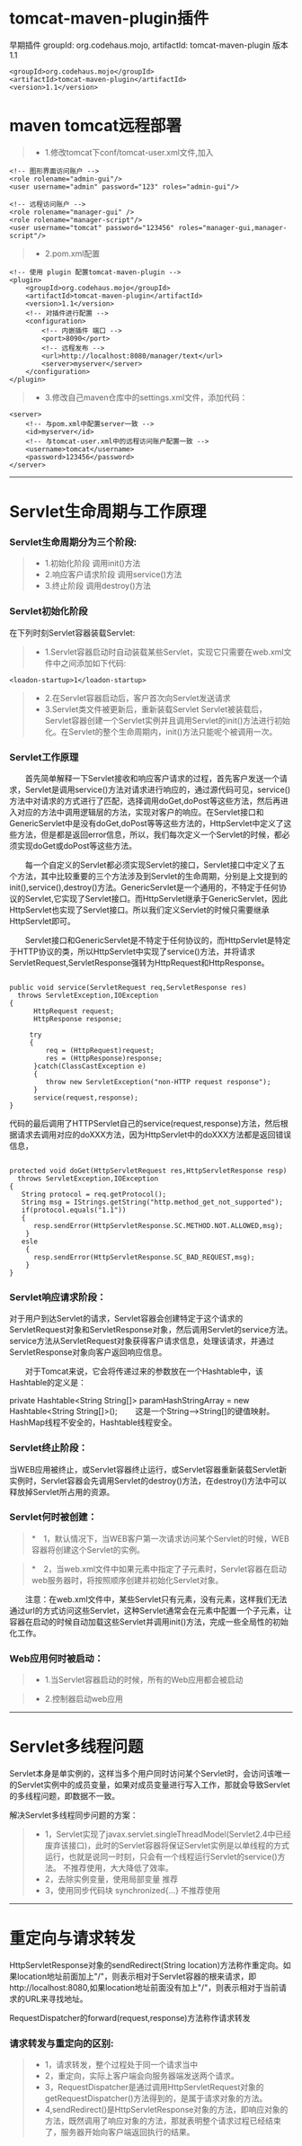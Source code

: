 # tomcat-maven-plugin插件
早期插件 groupId: org.codehaus.mojo,     artifactId: tomcat-maven-plugin  版本 1.1

```
<groupId>org.codehaus.mojo</groupId>
<artifactId>tomcat-maven-plugin</artifactId>
<version>1.1</version>
```

# maven tomcat远程部署
> * 1.修改tomcat下conf/tomcat-user.xml文件,加入
```
<!-- 图形界面访问账户 -->
<role rolename="admin-gui"/>
<user username="admin" password="123" roles="admin-gui"/>

<!-- 远程访问账户 -->
<role rolename="manager-gui" />
<role rolename="manager-script"/>
<user username="tomcat" password="123456" roles="manager-gui,manager-script"/>
```

> * 2.pom.xml配置


```
<!-- 使用 plugin 配置tomcat-maven-plugin -->
<plugin>
	<groupId>org.codehaus.mojo</groupId>
	<artifactId>tomcat-maven-plugin</artifactId>
	<version>1.1</version>
	<!-- 对插件进行配置 -->
	<configuration>
		<!-- 内嵌插件 端口 -->
		<port>8090</port>
		<!-- 远程发布 -->
		<url>http://localhost:8080/manager/text</url>
		<server>myserver</server>
	</configuration>
</plugin>
```
> * 3.修改自己maven仓库中的settings.xml文件，添加代码：
```
<server>
	<!-- 与pom.xml中配置server一致 -->
	<id>myserver</id>
	<!-- 与tomcat-user.xml中的远程访问账户配置一致 -->
	<username>tomcat</username>
	<password>123456</password>
</server>

```
------

# Servlet生命周期与工作原理
### Servlet生命周期分为三个阶段:
> * 1.初始化阶段 调用init()方法
> * 2.响应客户请求阶段   调用service()方法
> * 3.终止阶段   调用destroy()方法

### Servlet初始化阶段
在下列时刻Servlet容器装载Servlet:
> * 1.Servlet容器启动时自动装载某些Servlet，实现它只需要在web.xml文件中<Servlet></Servlet>之间添加如下代码:
```
<loadon-startup>1</loadon-startup>
```
> * 2.在Servlet容器启动后，客户首次向Servlet发送请求
> * 3.Servlet类文件被更新后，重新装载Servlet
Servlet被装载后，Servlet容器创建一个Servlet实例并且调用Servlet的init()方法进行初始化。在Servlet的整个生命周期内，init()方法只能呢个被调用一次。


### Servlet工作原理
　　首先简单解释一下Servlet接收和响应客户请求的过程，首先客户发送一个请求，Servlet是调用service()方法对请求进行响应的，通过源代码可见，service()方法中对请求的方式进行了匹配，选择调用doGet,doPost等这些方法，然后再进入对应的方法中调用逻辑层的方法，实现对客户的响应。在Servlet接口和GenericServlet中是没有doGet,doPost等等这些方法的，HttpServlet中定义了这些方法，但是都是返回error信息，所以，我们每次定义一个Servlet的时候，都必须实现doGet或doPost等这些方法。

　　每一个自定义的Servlet都必须实现Servlet的接口，Servlet接口中定义了五个方法，其中比较重要的三个方法涉及到Servlet的生命周期，分别是上文提到的init(),service(),destroy()方法。GenericServlet是一个通用的，不特定于任何协议的Servlet,它实现了Servlet接口。而HttpServlet继承于GenericServlet，因此HttpServlet也实现了Servlet接口。所以我们定义Servlet的时候只需要继承HttpServlet即可。

　　Servlet接口和GenericServlet是不特定于任何协议的，而HttpServlet是特定于HTTP协议的类，所以HttpServlet中实现了service()方法，并将请求ServletRequest,ServletResponse强转为HttpRequest和HttpResponse。

```

public void service(ServletRequest req,ServletResponse res) 
  throws ServletException,IOException
{
      HttpRequest request;
      HttpResponse response;
 
     try
     {
         req = (HttpRequest)request;
         res = (HttpResponse)response;
      }catch(ClassCastException e)
      {
         throw new ServletException("non-HTTP request response"); 
      }
      service(request,response);
}
```
代码的最后调用了HTTPServlet自己的service(request,response)方法，然后根据请求去调用对应的doXXX方法，因为HttpServlet中的doXXX方法都是返回错误信息，
```

protected void doGet(HttpServletRequest res,HttpServletResponse resp)
  throws ServletException,IOException
{
   String protocol = req.getProtocol();
   String msg = IStrings.getString("http.method_get_not_supported");
   if(protocol.equals("1.1"))
   {
      resp.sendError(HttpServletResponse.SC.METHOD.NOT.ALLOWED,msg);
    }
   esle
    {
      resp.sendError(HttpServletResponse.SC_BAD_REQUEST,msg);
    }
}
```
### Servlet响应请求阶段：
对于用户到达Servlet的请求，Servlet容器会创建特定于这个请求的ServletRequest对象和ServletResponse对象，然后调用Servlet的service方法。service方法从ServletRequest对象获得客户请求信息，处理该请求，并通过ServletResponse对象向客户返回响应信息。

　　对于Tomcat来说，它会将传递过来的参数放在一个Hashtable中，该Hashtable的定义是：

private Hashtable<String String[]> paramHashStringArray = new Hashtable<String String[]>();
　　这是一个String-->String[]的键值映射。
HashMap线程不安全的，Hashtable线程安全。

### Servlet终止阶段：
当WEB应用被终止，或Servlet容器终止运行，或Servlet容器重新装载Servlet新实例时，Servlet容器会先调用Servlet的destroy()方法，在destroy()方法中可以释放掉Servlet所占用的资源。


### Servlet何时被创建：
> *　1，默认情况下，当WEB客户第一次请求访问某个Servlet的时候，WEB容器将创建这个Servlet的实例。

> *　2，当web.xml文件中如果<servlet>元素中指定了<load-on-startup>子元素时，Servlet容器在启动web服务器时，将按照顺序创建并初始化Servlet对象。

　　注意：在web.xml文件中，某些Servlet只有<serlvet>元素，没有<servlet-mapping>元素，这样我们无法通过url的方式访问这些Servlet，这种Servlet通常会在<servlet>元素中配置一个<load-on-startup>子元素，让容器在启动的时候自动加载这些Servlet并调用init()方法，完成一些全局性的初始化工作。

### Web应用何时被启动：
> * 1.当Servlet容器启动的时候，所有的Web应用都会被启动

> * 2.控制器启动web应用


-----------------

# Servlet多线程问题
Servlet本身是单实例的，这样当多个用户同时访问某个Servlet时，会访问该唯一的Servlet实例中的成员变量，如果对成员变量进行写入工作，那就会导致Servlet的多线程问题，即数据不一致。

解决Servlet多线程同步问题的方案：

> * 1，Servlet实现了javax.servlet.singleThreadModel(Servlet2.4中已经废弃该接口)，此时的Servlet容器将保证Servlet实例是以单线程的方式运行，也就是说同一时刻，只会有一个线程运行Servlet的service()方法。   不推荐使用，大大降低了效率。
> * 2，去除实例变量，使用局部变量  推荐
> * 3，使用同步代码块 synchronized{...}  不推荐使用


-------------------------------


# 重定向与请求转发
HttpServletResponse对象的sendRedirect(String location)方法称作重定向。如果location地址前面加上"/"，则表示相对于Servlet容器的根来请求，即http://localhost:8080,如果location地址前面没有加上"/"，则表示相对于当前请求的URL来寻找地址。

RequestDispatcher的forward(request,response)方法称作请求转发
### 请求转发与重定向的区别:
> * 1，请求转发，整个过程处于同一个请求当中
> * 2，重定向，实际上客户端会向服务器端发送两个请求。
> * 3，RequestDispatcher是通过调用HttpServletRequest对象的getRequestDispatcher()方法得到的，是属于请求对象的方法。
> * 4,sendRedirect()是HttpServletResponse对象的方法，即响应对象的方法，既然调用了响应对象的方法，那就表明整个请求过程已经结束了，服务器开始向客户端返回执行的结果。


